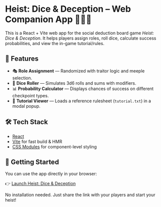 # Heist: Dice & Deception – Web Companion App 🎲🕵️‍♀️

This is a React + Vite web app for the social deduction board game *Heist: Dice & Deception*. It helps players assign roles, roll dice, calculate success probabilities, and view the in-game tutorial/rules.

## 🔧 Features

- 🎭 **Role Assignment** — Randomized with traitor logic and meeple selection.
- 🎲 **Dice Roller** — Simulates 3d6 rolls and sums with modifiers.
- 📊 **Probability Calculator** — Displays chances of success on different checkpoint types.
- 📘 **Tutorial Viewer** — Loads a reference rulesheet (`tutorial.txt`) in a modal popup.

## 🛠️ Tech Stack

- [React](https://reactjs.org/)
- [Vite](https://vitejs.dev/) for fast build & HMR
- [CSS Modules](https://vitejs.dev/guide/features.html#css-modules) for component-level styling

## 🚀 Getting Started

You can use the app directly in your browser:

👉 [Launch Heist: Dice & Deception](https://heist-dice-and-deception.vercel.app)

No installation needed. Just share the link with your players and start your heist!
